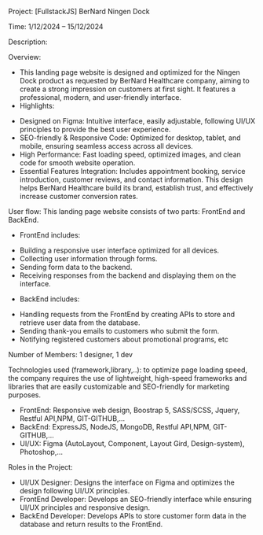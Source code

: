 Project: [FullstackJS] BerNard Ningen Dock

Time: 1/12/2024 – 15/12/2024

Description:

Overview: 
+ This landing page website is designed and optimized for the Ningen Dock product as requested by BerNard Healthcare company, aiming to create a strong impression on customers at first sight. It features a professional, modern, and user-friendly interface.
+ Highlights:
 - Designed on Figma: Intuitive interface, easily adjustable, following UI/UX principles to provide the best user experience.
 - SEO-friendly & Responsive Code: Optimized for desktop, tablet, and mobile, ensuring seamless access across all devices.
 - High Performance: Fast loading speed, optimized images, and clean code for smooth website operation.
 - Essential Features Integration: Includes appointment booking, service introduction, customer reviews, and contact information.
This design helps BerNard Healthcare build its brand, establish trust, and effectively increase customer conversion rates.


User flow: This landing page website consists of two parts: FrontEnd and BackEnd.

+ FrontEnd includes:
 - Building a responsive user interface optimized for all devices.
 - Collecting user information through forms.
 - Sending form data to the backend.
 - Receiving responses from the backend and displaying them on the interface.
+ BackEnd includes:
 - Handling requests from the FrontEnd by creating APIs to store and retrieve user data from the database.
 - Sending thank-you emails to customers who submit the form.
 - Notifying registered customers about promotional programs, etc

Number of Members: 1 designer, 1 dev 

Technologies used (framework,library,..): to optimize page loading speed, the company requires the use of lightweight, high-speed frameworks and libraries that are easily customizable and SEO-friendly for marketing purposes.
+ FrontEnd:  Responsive web design, Boostrap 5, SASS/SCSS, Jquery, Restful API,NPM, GIT-GITHUB,…
+ BackEnd: ExpressJS, NodeJS, MongoDB, Restful API,NPM, GIT-GITHUB,…
+ UI/UX: Figma (AutoLayout, Component, Layout Gird, Design-system), Photoshop,...

Roles in the Project:
+ UI/UX Designer: Designs the interface on Figma and optimizes the design following UI/UX principles.
+ FrontEnd Developer: Develops an SEO-friendly interface while ensuring UI/UX principles and responsive design.
+ BackEnd Developer: Develops APIs to store customer form data in the database and return results to the FrontEnd.

